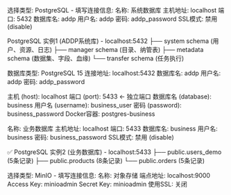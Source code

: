 选择类型: PostgreSQL
    - 填写连接信息:
    名称: 系统数据库
  主机地址: localhost
  端口: 5432
  数据库名: addp
  用户名: addp
  密码: addp_password
  SSL模式: 禁用 (disable)


PostgreSQL 实例1 (ADDP系统库) - localhost:5432
     ├── system schema (用户、资源、日志)
     ├── manager schema (目录、纳管表)
     ├── metadata schema (数据集、字段、血缘)
     └── transfer schema (任务执行)

数据库类型: PostgreSQL 15
连接地址: localhost:5432
数据库名: addp
  用户名: addp
  密码: addp_password


  主机 (host): localhost
  端口 (port): 5433  ← 独立端口
  数据库名 (database): business
  用户名 (username): business_user
  密码 (password): business_password
  Docker容器: postgres-business


名称: 业务数据库
  主机地址: localhost
  端口: 5433
  数据库名: business
  用户名: business
  密码: business_password
  SSL模式: 禁用 (disable)


  ✅ PostgreSQL 实例2 (业务数据库) - localhost:5433
     ├── public.users_demo (5条记录)
     ├── public.products (8条记录)
     └── public.orders (5条记录)


  选择类型: MinIO
    - 填写连接信息:
    名称: 对象存储
  端点地址: localhost:9000
  Access Key: minioadmin
  Secret Key: minioadmin
  使用SSL: 关闭


